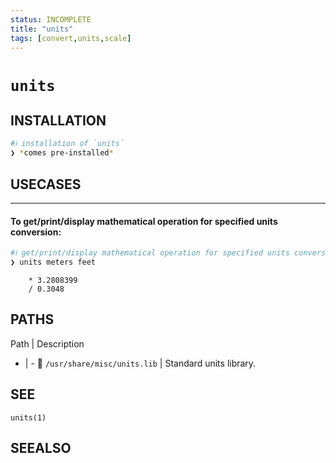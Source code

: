 ```yaml
---
status: INCOMPLETE
title: "units"
tags: [convert,units,scale]
---
```


# `units`

## INSTALLATION


```bash
#ℹ︎ installation of `units`
❯ *comes pre-installed*
```


## USECASES

----
#### To get/print/display mathematical operation for specified units conversion:


```bash
#ℹ︎ get/print/display mathematical operation for specified units conversion
❯ units meters feet
```

        * 3.2808399
        / 0.3048


## PATHS

Path | Description
- | -
📂 `/usr/share/misc/units.lib` | Standard units library.

## SEE

    units(1)

## SEEALSO




